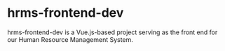 # hrms-frontend-dev
hrms-frontend-dev is a Vue.js-based project serving as the front end for our Human Resource Management System.
